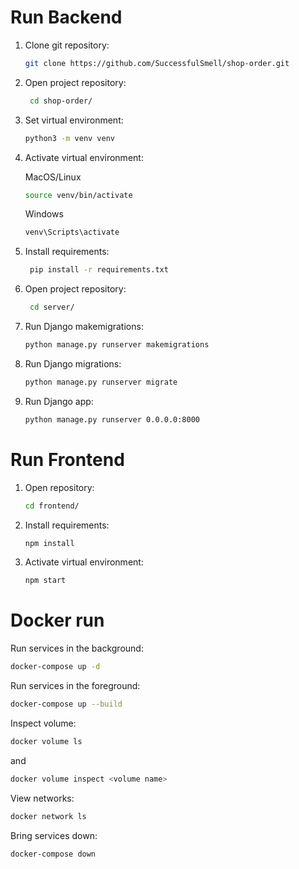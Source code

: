 # Run Backend

1. Clone git repository:
    ```sh
    git clone https://github.com/SuccessfulSmell/shop-order.git
    ```
2. Open project repository:
    ```sh
     cd shop-order/
    ```

3. Set virtual environment:
    ```sh
    python3 -m venv venv
    ```

4. Activate virtual environment:

   MacOS/Linux

    ```sh
    source venv/bin/activate
    ```

   Windows
    ```sh
    venv\Scripts\activate
    ```

5. Install requirements:

    ```sh
     pip install -r requirements.txt
    ```

6. Open project repository:
    ```sh
     cd server/
    ```

7. Run Django makemigrations:

    ```sh
    python manage.py runserver makemigrations 
    ```

8. Run Django migrations:

    ```sh
    python manage.py runserver migrate
    ```

9. Run Django app:

    ```sh
    python manage.py runserver 0.0.0.0:8000
    ```

# Run Frontend

1. Open repository:
   ```sh
   cd frontend/
   ```

2. Install requirements:
    ```sh
    npm install
    ```

3. Activate virtual environment:
    ```sh
    npm start
    ```

# Docker run

Run services in the background:

```sh
docker-compose up -d
```

Run services in the foreground:

```sh
docker-compose up --build
```

Inspect volume:

```sh
docker volume ls
```

and

```sh
docker volume inspect <volume name>
```

View networks:

```sh
docker network ls
```

Bring services down:

```sh
docker-compose down
```
